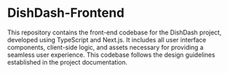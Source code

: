 # DishDash-Frontend
This repository contains the front-end codebase for the DishDash project, developed using TypeScript and Next.js. It includes all user interface components, client-side logic, and assets necessary for providing a seamless user experience. This codebase follows the design guidelines established in the project documentation.
